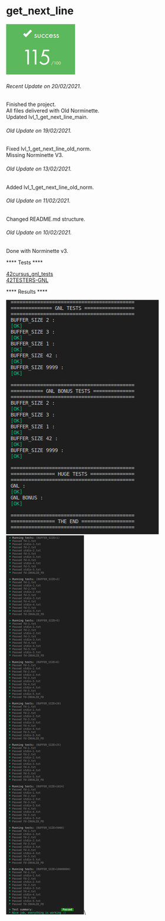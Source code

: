 # get_next_line

![GitHub Logo](/extras/images/Success.png)

###### <i>Recent Update on 20/02/2021.</i>
Finished the project.\
All files delivered with Old Norminette.\
Updated lvl_1_get_next_line_main.

###### <i>Old Update on 19/02/2021.</i>
Fixed lvl_1_get_next_line_old_norm.\
Missing Norminette V3.

###### <i>Old Update on 13/02/2021.</i>
Added lvl_1_get_next_line_old_norm.

###### <i>Old Update on 11/02/2021.</i>
Changed README.md structure.

###### <i>Old Update on 10/02/2021.</i>
Done with Norminette v3.

**** Tests ****

[42cursus_gnl_tests](https://github.com/mrjvs/42cursus_gnl_tests)\
[42TESTERS-GNL](https://github.com/Mazoise/42TESTERS-GNL)

**** Results ****

![GitHub Logo](/extras/images/42TESTERS-GNL.png)\
![GitHub Logo](/extras/images/42cursus_gnl_tests1.png)\


